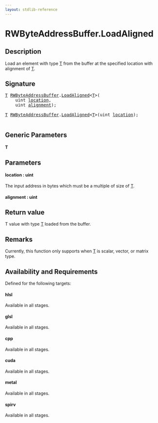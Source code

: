 ```yaml
---
layout: stdlib-reference
---
```


# RWByteAddressBuffer\.LoadAligned

## Description

Load an element with type <span class='code'><a href="loadaligned-04.html#typeparam-T" class="code_type">T</a></span> from the buffer at the specified location with alignment of <span class='code'><a href="loadaligned-04.html#typeparam-T" class="code_type">T</a></span>.



## Signature 

<pre>
<a href="loadaligned-04.html#typeparam-T" class="code_type">T</a> <a href="index.html" class="code_type">RWByteAddressBuffer</a>.<a href="loadaligned-04.html">LoadAligned</a>&lt;<a href="loadaligned-04.html#typeparam-T" class="code_type">T</a>&gt;(
    <span class="code_keyword">uint</span> <a href="loadaligned-04.html#decl-location" class="code_param">location</a>,
    <span class="code_keyword">uint</span> <a href="loadaligned-04.html#decl-alignment" class="code_param">alignment</a>);

<a href="loadaligned-04.html#typeparam-T" class="code_type">T</a> <a href="index.html" class="code_type">RWByteAddressBuffer</a>.<a href="loadaligned-04.html">LoadAligned</a>&lt;<a href="loadaligned-04.html#typeparam-T" class="code_type">T</a>&gt;(<span class="code_keyword">uint</span> <a href="loadaligned-04.html#decl-location" class="code_param">location</a>);

</pre>

## Generic Parameters

####  <a id="typeparam-T"></a>T

## Parameters

####  <a id="decl-location"></a>location  : uint
The input address in bytes which must be a multiple of size of <span class='code'><a href="loadaligned-04.html#typeparam-T" class="code_type">T</a></span>.

####  <a id="decl-alignment"></a>alignment  : uint

## Return value
T value with type <span class='code'><a href="loadaligned-04.html#typeparam-T" class="code_type">T</a></span> loaded from the buffer.

## Remarks

Currently, this function only supports when <span class='code'><a href="loadaligned-04.html#typeparam-T" class="code_type">T</a></span> is scalar, vector, or matrix type.


## Availability and Requirements

Defined for the following targets:

#### hlsl
Available in all stages.

#### glsl
Available in all stages.

#### cpp
Available in all stages.

#### cuda
Available in all stages.

#### metal
Available in all stages.

#### spirv
Available in all stages.



